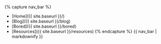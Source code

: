 {% capture nav_bar %}
* [Home]({{ site.baseurl }}/)
* [Blog]({{ site.baseurl }}/blog)
* [Bored]({{ site.baseurl }}/bored)
* [Resources]({{ site.baseurl }}/resources)
{% endcapture %}
{{ nav_bar | markdownify }}
